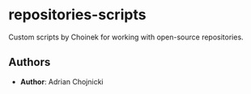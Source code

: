 # repositories-scripts
Custom scripts by Choinek for working with open-source repositories.

## Authors

- **Author**: Adrian Chojnicki
